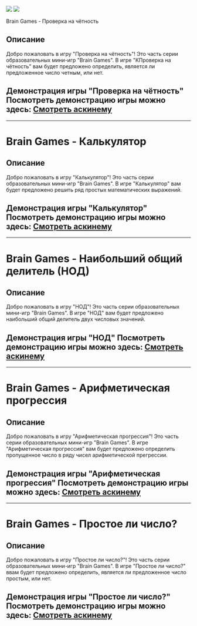 <a href="https://codeclimate.com/github/chifcrow/python-project-49/maintainability"><img src="https://api.codeclimate.com/v1/badges/c0c0bd41b3105ab57b32/maintainability" /></a>
<a href="https://codeclimate.com/github/chifcrow/python-project-49/test_coverage"><img src="https://api.codeclimate.com/v1/badges/c0c0bd41b3105ab57b32/test_coverage" /></a>

 Brain Games - Проверка на чётность


## Описание
Добро пожаловать в игру "Проверка на чётность"! Это часть серии образовательных мини-игр "Brain Games". В игре "КПроверка на чётность" вам будет предложено определить, является ли предложенное число четным, или нет.

## Демонстрация игры "Проверка на чётность" Посмотреть демонстрацию игры можно здесь: [Смотреть аскинему](https://asciinema.org/a/VBlhHTxjHRJmSfo5Iu5jJZwnh)

-------------------------------------------------------------------------------------------------------------------------------------------------------------------------

# Brain Games - Калькулятор

## Описание
Добро пожаловать в игру "Калькулятор"! Это часть серии образовательных мини-игр "Brain Games". В игре "Калькулятор" вам будет предложено решить ряд простых математических выражений.

## Демонстрация игры "Калькулятор" Посмотреть демонстрацию игры можно здесь: [Смотреть аскинему](https://asciinema.org/a/e1MhtC5gqrwLJ2jmSDog9tTvN)

-------------------------------------------------------------------------------------------------------------------------------------------------------------------------

# Brain Games - Наибольший общий делитель (НОД)

## Описание
Добро пожаловать в игру "НОД"! Это часть серии образовательных мини-игр "Brain Games". В игре "НОД" вам будет предложено наибольший общий делитель двух числовых значений.

## Демонстрация игры "НОД" Посмотреть демонстрацию игры можно здесь: [Смотреть аскинему](https://asciinema.org/a/RsAV6fVrg1VMG6j0yJ0EYirlB)

-------------------------------------------------------------------------------------------------------------------------------------------------------------------------

# Brain Games - Арифметическая прогрессия

## Описание
Добро пожаловать в игру "Арифметическая прогрессия"! Это часть серии образовательных мини-игр "Brain Games". В игре "Арифметическая прогрессия" вам будет предложено определить пропущенное число в ряду чисел арифметической прегрессии.

## Демонстрация игры "Арифметическая прогрессия" Посмотреть демонстрацию игры можно здесь: [Смотреть аскинему](https://asciinema.org/a/qpXKv6vX78PYhNoWh29cigf9I)

-------------------------------------------------------------------------------------------------------------------------------------------------------------------------

# Brain Games - Простое ли число?

## Описание
Добро пожаловать в игру "Простое ли число?"! Это часть серии образовательных мини-игр "Brain Games". В игре "Простое ли число?" ввам будет предложено определить, является ли предложенное число простым, или нет.

## Демонстрация игры "Простое ли число?" Посмотреть демонстрацию игры можно здесь: [Смотреть аскинему](https://asciinema.org/a/vZ9UROl03Q6ifhnGRGgyTVhAE)

